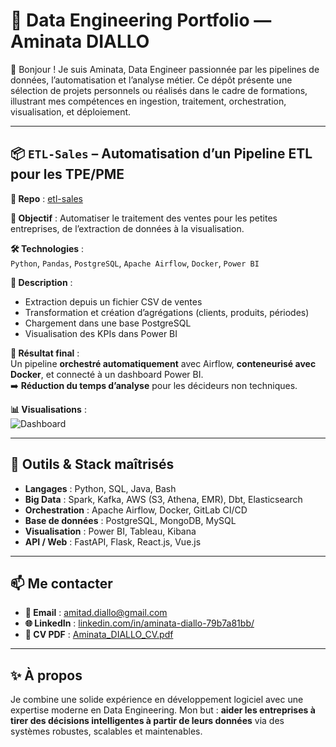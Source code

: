 
# 🧩 Data Engineering Portfolio — Aminata DIALLO

👋 Bonjour ! Je suis Aminata, Data Engineer passionnée par les pipelines de données, l’automatisation et l’analyse métier. Ce dépôt présente une sélection de projets personnels ou réalisés dans le cadre de formations, illustrant mes compétences en ingestion, traitement, orchestration, visualisation, et déploiement.

---

## 📦 `ETL-Sales` – Automatisation d’un Pipeline ETL pour les TPE/PME
**🔗 Repo** : [etl-sales](https://github.com/MinaDiallo/Sales-ETL-Pipeline)

**📌 Objectif** : Automatiser le traitement des ventes pour les petites entreprises, de l’extraction de données à la visualisation.

**🛠️ Technologies** :  
`Python`, `Pandas`, `PostgreSQL`, `Apache Airflow`, `Docker`, `Power BI`

**📄 Description** :
- Extraction depuis un fichier CSV de ventes
- Transformation et création d’agrégations (clients, produits, périodes)
- Chargement dans une base PostgreSQL
- Visualisation des KPIs dans Power BI

**🎯 Résultat final** :  
Un pipeline **orchestré automatiquement** avec Airflow, **conteneurisé avec Docker**, et connecté à un dashboard Power BI.  
➡️ **Réduction du temps d’analyse** pour les décideurs non techniques.

**📊 Visualisations** :  
![Dashboard]([.docs/images/Visuel_data_sales.png])

---

## 🧰 Outils & Stack maîtrisés

- **Langages** : Python, SQL, Java, Bash
- **Big Data** : Spark, Kafka, AWS (S3, Athena, EMR), Dbt, Elasticsearch
- **Orchestration** : Apache Airflow, Docker, GitLab CI/CD
- **Base de données** : PostgreSQL, MongoDB, MySQL
- **Visualisation** : Power BI, Tableau, Kibana
- **API / Web** : FastAPI, Flask, React.js, Vue.js

---

## 📫 Me contacter

- **📧 Email** : amitad.diallo@gmail.com  
- **🌐 LinkedIn** : [linkedin.com/in/aminata-diallo-79b7a81bb/](https://www.linkedin.com/in/aminata-diallo-79b7a81bb/)  
- **📁 CV PDF** : [Aminata_DIALLO_CV.pdf](./Aminata_DIALLO_CV.pdf)

---

## ✨ À propos

Je combine une solide expérience en développement logiciel avec une expertise moderne en Data Engineering. Mon but : **aider les entreprises à tirer des décisions intelligentes à partir de leurs données** via des systèmes robustes, scalables et maintenables.
